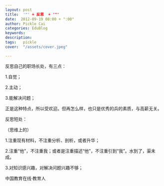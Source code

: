 ```yaml
---
layout: post  
title:  '"' + 反思  + '"'
date:  2012-09-19 08:00 + ":00" 
author: Pickle Cai  
categories: EduBlog  
keywords: 
description:   
tags:	pickle   
cover:  "/assets/cover.jpeg"  

---  
```

    
反思自己的职场长处，有三点：

1.自觉；

2.主动；

3.能解决问题；

 

正是这种特点，所以受欢迎。但再怎么样，也只是优秀的兵的素质，与高薪无关。





反思短处：

（思维上的）

1.注重现有材料，不注重分析、剖析，或者升华；

2.注重“他”，不注重我；或者是注重描述“他”，不注重引到“我”。水到了，渠未成。

3.对知识感兴趣，对解决问题兴趣不够；

		

		    
 中国教育在线·教育人

